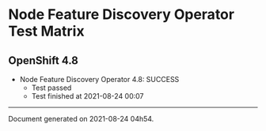 
Node Feature Discovery Operator Test Matrix
===========================================

OpenShift 4.8
-------------


* Node Feature Discovery Operator 4.8: SUCCESS
  - Test passed
  - Test finished at 2021-08-24 00:07


---
Document generated on 2021-08-24 04h54.
